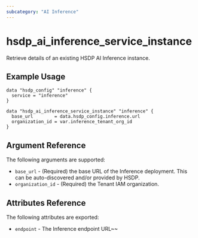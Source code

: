 ```yaml
---
subcategory: "AI Inference"
---
```


# hsdp_ai_inference_service_instance

Retrieve details of an existing HSDP AI Inference instance.

## Example Usage

```hcl
data "hsdp_config" "inference" {
  service = "inference"
}

data "hsdp_ai_inference_service_instance" "inference" {
  base_url        = data.hsdp_config.inference.url
  organization_id = var.inference_tenant_org_id
}
```

## Argument Reference

The following arguments are supported:

* `base_url` - (Required) the base URL of the Inference deployment. This can be auto-discovered and/or provided by HSDP.
* `organization_id` - (Required) the Tenant IAM organization.

## Attributes Reference

The following attributes are exported:

* `endpoint` - The Inference endpoint URL~~
